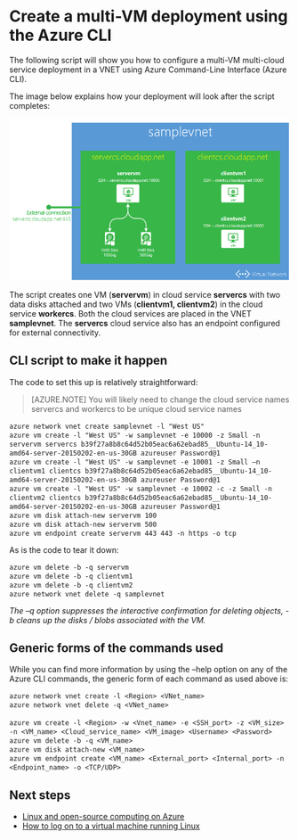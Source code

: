 <properties
   pageTitle="Create a multi-VM deployment using the Azure CLI | Microsoft Azure"
   description="Learn how to create a multi VM deployment using the Azure CLI"
   services="virtual-machines"
   documentationCenter="nodejs"
   authors="AlanSt"
   manager="timlt"
   editor=""/>

   <tags
   ms.service="virtual-machines"
   ms.devlang="nodejs"
   ms.topic="article"
   ms.tgt_pltfrm="vm-linux"
   ms.workload="infrastructure-services"
   ms.date="02/20/2015"
   ms.author="alanst;kasing"/>

# Create a multi-VM deployment using the Azure CLI

The following script will show you how to configure a multi-VM multi-cloud service deployment in a VNET using Azure Command-Line Interface (Azure CLI).

The image below explains how your deployment will look after the script completes:

![](./media/virtual-machines-create-multi-vm-deployment-xplat-cli/multi-vm-xplat-cli.png)

The script creates one VM (**servervm**) in cloud service **servercs** with two data disks attached and two VMs (**clientvm1, clientvm2**) in the cloud service **workercs**. Both the cloud services are placed in the VNET **samplevnet**. The **servercs** cloud service also has an endpoint configured for external connectivity.

## CLI script to make it happen
The code to set this up is relatively straightforward:

>[AZURE.NOTE] You will likely need to change the cloud service names servercs and workercs to be unique cloud service names

    azure network vnet create samplevnet -l "West US"
    azure vm create -l "West US" -w samplevnet -e 10000 -z Small -n servervm servercs b39f27a8b8c64d52b05eac6a62ebad85__Ubuntu-14_10-amd64-server-20150202-en-us-30GB azureuser Password@1
    azure vm create -l "West US" -w samplevnet -e 10001 -z Small –n clientvm1 clientcs b39f27a8b8c64d52b05eac6a62ebad85__Ubuntu-14_10-amd64-server-20150202-en-us-30GB azureuser Password@1
    azure vm create -l "West US" -w samplevnet -e 10002 -c -z Small -n clientvm2 clientcs b39f27a8b8c64d52b05eac6a62ebad85__Ubuntu-14_10-amd64-server-20150202-en-us-30GB azureuser Password@1
    azure vm disk attach-new servervm 100
    azure vm disk attach-new servervm 500
    azure vm endpoint create servervm 443 443 -n https -o tcp

As is the code to tear it down:

    azure vm delete -b -q servervm
    azure vm delete -b -q clientvm1
    azure vm delete -b -q clientvm2
    azure network vnet delete -q samplevnet

*The –q option suppresses the interactive confirmation for deleting objects, -b cleans up the disks / blobs associated with the VM.*

## Generic forms of the commands used

While you can find more information by using the –help option on any of the Azure CLI commands, the generic form of each command as used above is:

    azure network vnet create -l <Region> <VNet_name>
    azure network vnet delete -q <VNet_name>

    azure vm create -l <Region> -w <Vnet_name> -e <SSH_port> -z <VM_size> -n <VM_name> <Cloud_service_name> <VM_image> <Username> <Password>
    azure vm delete -b -q <VM_name>
    azure vm disk attach-new <VM_name>
    azure vm endpoint create <VM_name> <External_port> <Internal_port> -n <Endpoint_name> -o <TCP/UDP>

## Next steps


* [Linux and open-source computing on Azure](virtual-machines-linux-opensource.md)
* [How to log on to a virtual machine running Linux](virtual-machines-linux-how-to-log-on.md)
 
